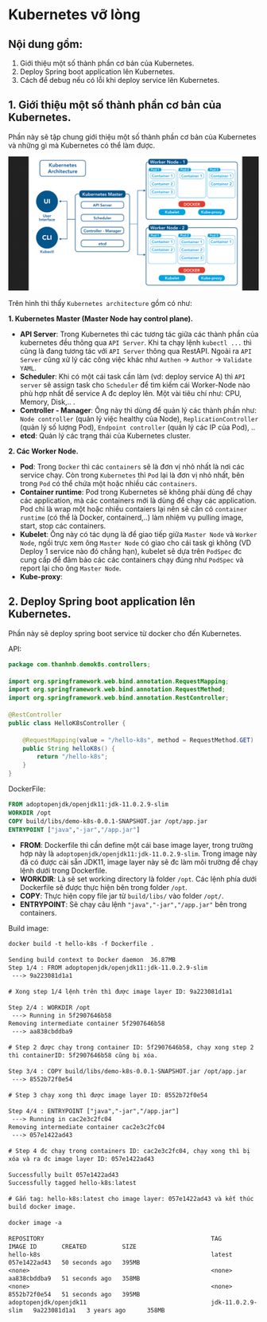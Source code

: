 # **Kubernetes vỡ lòng**

## **Nội dung gồm:**

1. Giới thiệu một số thành phần cơ bản của Kubernetes.
2. Deploy Spring boot application lên Kubernetes.
3. Cách để debug nếu có lỗi khi deploy service lên Kubernetes.

## **1. Giới thiệu một số thành phần cơ bản của Kubernetes.**

Phần này sẽ tập chung giới thiệu một số thành phần cơ bản của Kubernetes và những gì mà Kubernetes có thể làm được.

&#x20;<img src="images/2.png" alt="" data-size="original">

Trên hình thì thấy `Kubernetes architecture` gồm có như:

**1. Kubernetes Master (Master Node hay control plane).**
   * **API Server**: Trong Kubernetes thì các tương tác giữa các thành phần của kubernetes đều thông qua `API Server`. Khi ta chạy lệnh `kubectl ...` thì cũng là đang tương tác với `API Server` thông qua RestAPI. Ngoài ra `API Server` cũng xử lý các công việc khác như `Authen` -> `Author` -> `Validate YAML`.
   * **Scheduler**: Khi có một cái task cần làm (vd: deploy service A) thì `API server` sẽ assign task cho `Scheduler` để tìm kiếm cái Worker-Node nào phù hợp nhất để service A đc deploy lên. Một vài tiêu chí như: CPU, Memory, Disk,.. .
   * **Controller - Manager**: Ông này thì dùng để quản lý các thành phần như: `Node controller` (quản lý việc healthy của Node), `ReplicationController` (quản lý số lượng Pod), `Endpoint controller` (quản lý các IP của Pod), ..
   * **etcd**: Quản lý các trạng thái của Kubernetes cluster.

**2. Các Worker Node.**
   * **Pod**: Trong `Docker` thì các `containers` sẽ là đơn vị nhỏ nhất là nơi các service chạy. Còn trong `Kubernetes` thì `Pod` lại là đơn vị nhỏ nhất, bên trong `Pod` có thể chứa một hoặc nhiều các `containers`.
   * **Container runtime**: Pod trong Kubernetes sẽ không phải dùng để chạy các application, mà các containers mới là dùng để chạy các application. Pod chỉ là wrap một hoặc nhiều contaiers lại nên sẽ cần có `container runtime` (có thể là Docker, containerd,..) làm nhiệm vụ pulling image, start, stop các containers.
   * **Kubelet**: Ông này có tác dụng là để giao tiếp giữa `Master Node` và `Worker Node`, ngồi trực xem ông `Master Node` có giao cho cái task gì không (VD Deploy 1 service nào đó chẳng hạn), kubelet sẽ dựa trên `PodSpec` đc cung cấp để đảm bảo các các containers chạy đúng như `PodSpec` và report lại cho ông `Master Node`.
   * **Kube-proxy**:

## **2. Deploy Spring boot application lên Kubernetes.**
Phần này sẽ deploy spring boot service từ docker cho đến Kubernetes.

API:
```java
package com.thanhnb.demok8s.controllers;

import org.springframework.web.bind.annotation.RequestMapping;
import org.springframework.web.bind.annotation.RequestMethod;
import org.springframework.web.bind.annotation.RestController;

@RestController
public class HelloK8sController {

    @RequestMapping(value = "/hello-k8s", method = RequestMethod.GET)
    public String helloK8s() {
        return "/hello-k8s";
    }
}

```

DockerFile:
```Dockerfile
FROM adoptopenjdk/openjdk11:jdk-11.0.2.9-slim
WORKDIR /opt
COPY build/libs/demo-k8s-0.0.1-SNAPSHOT.jar /opt/app.jar
ENTRYPOINT ["java","-jar","/app.jar"]
```
- **FROM**: Dockerfile thì cần define một cái base image layer, trong trường hợp này là `adoptopenjdk/openjdk11:jdk-11.0.2.9-slim`. Trong image này đã có được cài sẵn JDK11, image layer này sẽ đc làm môi trường để chạy lệnh dưới trong Dockerfile.
- **WORKDIR**: Là sẽ set working directory là folder `/opt`. Các lệnh phía dưới Dockerfile sẽ được thực hiện bên trong folder `/opt`.
- **COPY**: Thực hiện copy file jar từ `build/libs/` vào folder `/opt/`.
- **ENTRYPOINT**: Sẽ chạy câu lệnh `"java","-jar","/app.jar"` bên trong containers.

Build image:
```docker
docker build -t hello-k8s -f Dockerfile .

Sending build context to Docker daemon  36.87MB
Step 1/4 : FROM adoptopenjdk/openjdk11:jdk-11.0.2.9-slim
 ---> 9a223081d1a1  
 
# Xong step 1/4 lệnh trên thì được image layer ID: 9a223081d1a1
                                        
Step 2/4 : WORKDIR /opt
 ---> Running in 5f2907646b58
Removing intermediate container 5f2907646b58
 ---> aa838cbddba9

# Step 2 được chạy trong container ID: 5f2907646b58, chạy xong step 2 thì containerID: 5f2907646b58 cũng bị xóa.

Step 3/4 : COPY build/libs/demo-k8s-0.0.1-SNAPSHOT.jar /opt/app.jar
 ---> 8552b72f0e54

# Step 3 chạy xong thì được image layer ID: 8552b72f0e54

Step 4/4 : ENTRYPOINT ["java","-jar","/app.jar"]
 ---> Running in cac2e3c2fc04
Removing intermediate container cac2e3c2fc04
 ---> 057e1422ad43

# Step 4 đc chạy trong containers ID: cac2e3c2fc04, chạy xong thì bị xóa và ra đc image layer ID: 057e1422ad43

Successfully built 057e1422ad43
Successfully tagged hello-k8s:latest

# Gắn tag: hello-k8s:latest cho image layer: 057e1422ad43 và kết thúc build docker image.

docker image -a

REPOSITORY                                               TAG                 IMAGE ID       CREATED          SIZE
hello-k8s                                                latest              057e1422ad43   50 seconds ago   395MB
<none>                                                   <none>              aa838cbddba9   51 seconds ago   358MB
<none>                                                   <none>              8552b72f0e54   51 seconds ago   395MB
adoptopenjdk/openjdk11                                   jdk-11.0.2.9-slim   9a223081d1a1   3 years ago      358MB
```
